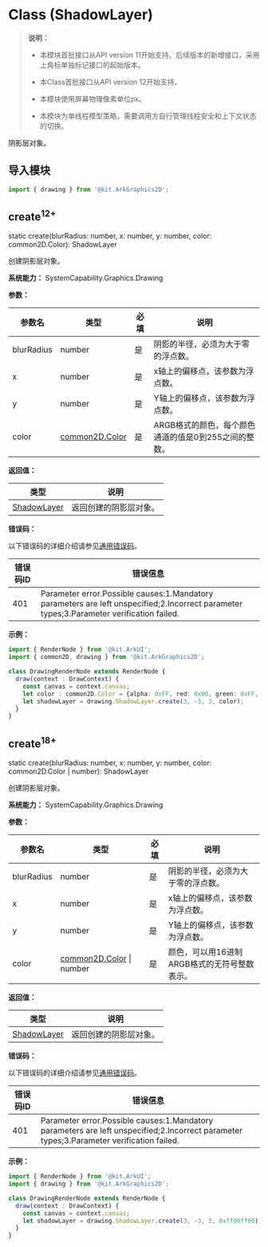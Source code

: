 # Class (ShadowLayer)

<!--Kit: ArkGraphics 2D-->
<!--Subsystem: Graphics-->
<!--Owner: @hangmengxin-->
<!--Designer: @wangyanglan-->
<!--Tester: @nobuggers-->
<!--Adviser: @ge-yafang-->

> **说明：**
>
> - 本模块首批接口从API version 11开始支持。后续版本的新增接口，采用上角标单独标记接口的起始版本。
>
> - 本Class首批接口从API version 12开始支持。
>
> - 本模块使用屏幕物理像素单位px。
>
> - 本模块为单线程模型策略，需要调用方自行管理线程安全和上下文状态的切换。

阴影层对象。

## 导入模块

```ts
import { drawing } from '@kit.ArkGraphics2D';
```

## create<sup>12+</sup>

static create(blurRadius: number, x: number, y: number, color: common2D.Color): ShadowLayer

创建阴影层对象。

**系统能力：** SystemCapability.Graphics.Drawing

**参数：**

| 参数名     | 类型      | 必填 | 说明                                 |
| ---------- | -------- | ---- | ----------------------------------- |
| blurRadius  | number   | 是   | 阴影的半径，必须为大于零的浮点数。     |
| x           | number   | 是   | x轴上的偏移点，该参数为浮点数。        |
| y           | number   | 是   | Y轴上的偏移点，该参数为浮点数。        |
| color       | [common2D.Color](js-apis-graphics-common2D.md#color) | 是   | ARGB格式的颜色，每个颜色通道的值是0到255之间的整数。 |

**返回值：**

| 类型                        | 说明                  |
| --------------------------- | -------------------- |
| [ShadowLayer](arkts-apis-graphics-drawing-ShadowLayer.md) | 返回创建的阴影层对象。 |

**错误码：**

以下错误码的详细介绍请参见[通用错误码](../errorcode-universal.md)。

| 错误码ID | 错误信息 |
| ------- | --------------------------------------------|
| 401 | Parameter error.Possible causes:1.Mandatory parameters are left unspecified;2.Incorrect parameter types;3.Parameter verification failed. |

**示例：**

```ts
import { RenderNode } from '@kit.ArkUI';
import { common2D, drawing } from '@kit.ArkGraphics2D';

class DrawingRenderNode extends RenderNode {
  draw(context : DrawContext) {
    const canvas = context.canvas;
    let color : common2D.Color = {alpha: 0xFF, red: 0x00, green: 0xFF, blue: 0x00};
    let shadowLayer = drawing.ShadowLayer.create(3, -3, 3, color);
  }
}
```

## create<sup>18+</sup>

static create(blurRadius: number, x: number, y: number, color: common2D.Color | number): ShadowLayer

创建阴影层对象。

**系统能力：** SystemCapability.Graphics.Drawing

**参数：**

| 参数名     | 类型      | 必填 | 说明                                 |
| ---------- | -------- | ---- | ----------------------------------- |
| blurRadius  | number   | 是   | 阴影的半径，必须为大于零的浮点数。     |
| x           | number   | 是   | x轴上的偏移点，该参数为浮点数。        |
| y           | number   | 是   | Y轴上的偏移点，该参数为浮点数。        |
| color       | [common2D.Color](js-apis-graphics-common2D.md#color) \| number   | 是   | 颜色，可以用16进制ARGB格式的无符号整数表示。  |

**返回值：**

| 类型                        | 说明                  |
| --------------------------- | -------------------- |
| [ShadowLayer](arkts-apis-graphics-drawing-ShadowLayer.md) | 返回创建的阴影层对象。 |

**错误码：**

以下错误码的详细介绍请参见[通用错误码](../errorcode-universal.md)。

| 错误码ID | 错误信息 |
| ------- | --------------------------------------------|
| 401 | Parameter error.Possible causes:1.Mandatory parameters are left unspecified;2.Incorrect parameter types;3.Parameter verification failed. |

**示例：**

```ts
import { RenderNode } from '@kit.ArkUI';
import { drawing } from '@kit.ArkGraphics2D';

class DrawingRenderNode extends RenderNode {
  draw(context : DrawContext) {
    const canvas = context.canvas;
    let shadowLayer = drawing.ShadowLayer.create(3, -3, 3, 0xff00ff00);
  }
}
```